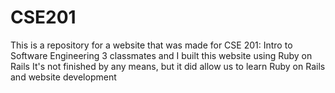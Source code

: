 # CSE201
This is a repository for a website that was made for CSE 201: Intro to Software Engineering
3 classmates and I built this website using Ruby on Rails
It's not finished by any means, but it did allow us to learn Ruby on Rails and website development
